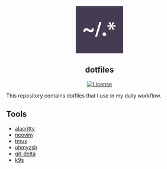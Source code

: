 <div align="center">

<img alt="dotfiles logo" src="assets/dotfile.png">
<h2 align="center">dotfiles</h2>

[![License](https://img.shields.io/badge/License-MIT-b5dc10?style=flat-square)](https://opensource.org/licenses/MIT)

</div>

This repository contains dotfiles that I use in my daily workflow.

## Tools

- [alacritty](https://github.com/alacritty/alacritty)
- [neovim](https://github.com/neovim/neovim)
- [tmux](https://github.com/tmux/tmux)
- [ohmyzsh](https://github.com/ohmyzsh/ohmyzsh)
- [git-delta](https://github.com/dandavison/delta)
- [k9s](https://k9scli.io/)

